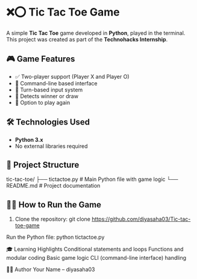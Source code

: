 
# ❌⭕ Tic Tac Toe Game

A simple **Tic Tac Toe** game developed in **Python**, played in the terminal. This project was created as part of the **Technohacks Internship**.

## 🎮 Game Features

- ✅ Two-player support (Player X and Player O)
- 📱 Command-line based interface
- 🧠 Turn-based input system
- 🏁 Detects winner or draw
- 🔄 Option to play again

## 🛠️ Technologies Used

- **Python 3.x**
- No external libraries required

## 📁 Project Structure

tic-tac-toe/
├── tictactoe.py # Main Python file with game logic
└── README.md # Project documentation

## 🧑‍💻 How to Run the Game

1. Clone the repository:
   git clone https://github.com/diyasaha03/Tic-tac-toe-game
   
Run the Python file:
python tictactoe.py

🎓 Learning Highlights
Conditional statements and loops
Functions and modular coding
Basic game logic
CLI (command-line interface) handling

👨‍💻 Author
Your Name – diyasaha03
